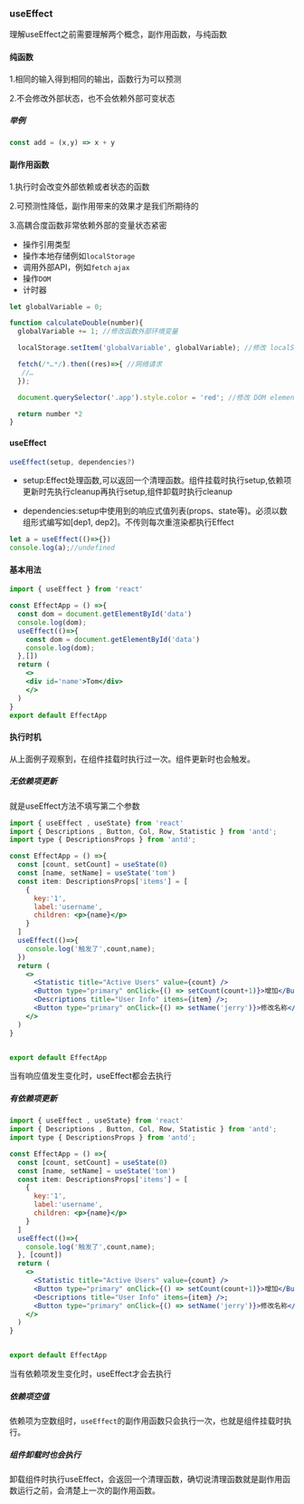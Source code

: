 ### useEffect

理解useEffect之前需要理解两个概念，副作用函数，与纯函数

#### 纯函数

1.相同的输入得到相同的输出，函数行为可以预测

2.不会修改外部状态，也不会依赖外部可变状态

##### 举例

```js
const add = (x,y) => x + y
```

#### 副作用函数

1.执行时会改变外部依赖或者状态的函数

2.可预测性降低，副作用带来的效果才是我们所期待的

3.高耦合度函数非常依赖外部的变量状态紧密

- 操作引用类型
- 操作本地存储例如`localStorage`
- 调用外部API，例如`fetch` `ajax`
- 操作`DOM`
- 计时器

```js
let globalVariable = 0;

function calculateDouble(number){  
  globalVariable += 1; //修改函数外部环境变量

  localStorage.setItem('globalVariable', globalVariable); //修改 localStorage

  fetch(/*…*/).then((res)=>{ //网络请求
   //…  
  }); 

  document.querySelector('.app').style.color = 'red'; //修改 DOM element

  return number *2
}
```

#### useEffect

```js
useEffect(setup, dependencies?)
```

- setup:Effect处理函数,可以返回一个清理函数。组件挂载时执行setup,依赖项更新时先执行cleanup再执行setup,组件卸载时执行cleanup

- dependencies:setup中使用到的响应式值列表(props、state等)。必须以数组形式编写如[dep1, dep2]。不传则每次重渲染都执行Effect

```js
let a = useEffect(()=>{})
console.log(a);//undefined
```

#### 基本用法

```jsx
import { useEffect } from 'react'

const EffectApp = () =>{
  const dom = document.getElementById('data')
  console.log(dom);
  useEffect(()=>{
    const dom = document.getElementById('data')
    console.log(dom);
  },[])
  return (
    <>
    <div id='name'>Tom</div>
    </>
  )
}
export default EffectApp
```

#### 执行时机

从上面例子观察到，在组件挂载时执行过一次。组件更新时也会触发。

##### 无依赖项更新

就是useEffect方法不填写第二个参数

```jsx
import { useEffect , useState} from 'react'
import { Descriptions , Button, Col, Row, Statistic } from 'antd';
import type { DescriptionsProps } from 'antd';

const EffectApp = () =>{
  const [count, setCount] = useState(0)
  const [name, setName] = useState('tom')
  const item: DescriptionsProps['items'] = [
    {
      key:'1',
      label:'username',
      children: <p>{name}</p>
    }
  ]
  useEffect(()=>{
    console.log('触发了',count,name);
  })
  return (
    <>
      <Statistic title="Active Users" value={count} />
      <Button type="primary" onClick={() => setCount(count+1)}>增加</Button>
      <Descriptions title="User Info" items={item} />;
      <Button type="primary" onClick={() => setName('jerry')}>修改名称</Button>
    </>
  )
}


export default EffectApp
```

当有响应值发生变化时，useEffect都会去执行

##### 有依赖项更新

```jsx
import { useEffect , useState} from 'react'
import { Descriptions , Button, Col, Row, Statistic } from 'antd';
import type { DescriptionsProps } from 'antd';

const EffectApp = () =>{
  const [count, setCount] = useState(0)
  const [name, setName] = useState('tom')
  const item: DescriptionsProps['items'] = [
    {
      key:'1',
      label:'username',
      children: <p>{name}</p>
    }
  ]
  useEffect(()=>{
    console.log('触发了',count,name);
  }, [count])
  return (
    <>
      <Statistic title="Active Users" value={count} />
      <Button type="primary" onClick={() => setCount(count+1)}>增加</Button>
      <Descriptions title="User Info" items={item} />;
      <Button type="primary" onClick={() => setName('jerry')}>修改名称</Button>
    </>
  )
}


export default EffectApp
```

当有依赖项发生变化时，useEffect才会去执行

##### 依赖项空值

依赖项为空数组时，`useEffect`的副作用函数只会执行一次，也就是组件挂载时执行。

##### 组件卸载时也会执行

卸载组件时执行useEffect，会返回一个清理函数，确切说清理函数就是副作用函数运行之前，会清楚上一次的副作用函数。